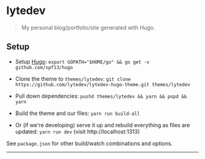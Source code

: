 # lytedev

> My personal blog/portfolio/site generated with Hugo.

## Setup

* Setup [Hugo][hugo]:
	`export GOPATH="$HOME/go" && go get -v github.com/spf13/hugo`

* Clone the theme to `themes/lytedev`:
	`git clone https://github.com/lytedev/lytedev-hugo-theme.git themes/lytedev`

* Pull down dependencies:
	`pushd themes/lytedev && yarn && popd && yarn`

* Build the theme and our files:
	`yarn run build-all`

* Or (if we're developing) serve it up and rebuild everything as files are
	updated: `yarn run dev` (visit http://localhost:1313)

See `package.json` for other build/watch combinations and options.

---

[hugo]: https://gohugo.io
